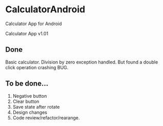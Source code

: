 # CalculatorAndroid
Calculator App for Android

Calculator App v1.01

## Done
Basic calculator.
Division by zero exception handled.
But found a double click operation crashing BUG.


## To be done...
1. Negative button
2. Clear button
3. Save state after rotate
4. Design changes
5. Code review/refactor/rearange.
